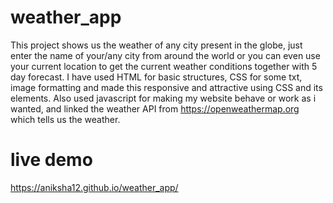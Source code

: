 # weather_app
This project shows us the weather of any city present in the globe, just enter the name of your/any city from around the world or you can even use your current location  to get the current weather conditions together with 5 day forecast.
I have used HTML for basic structures, CSS for some txt, image formatting and made this responsive and attractive using CSS and its elements. Also used javascript for making my website behave or work as i wanted, and linked the weather API from https://openweathermap.org which tells us the weather.
# live demo
https://aniksha12.github.io/weather_app/
